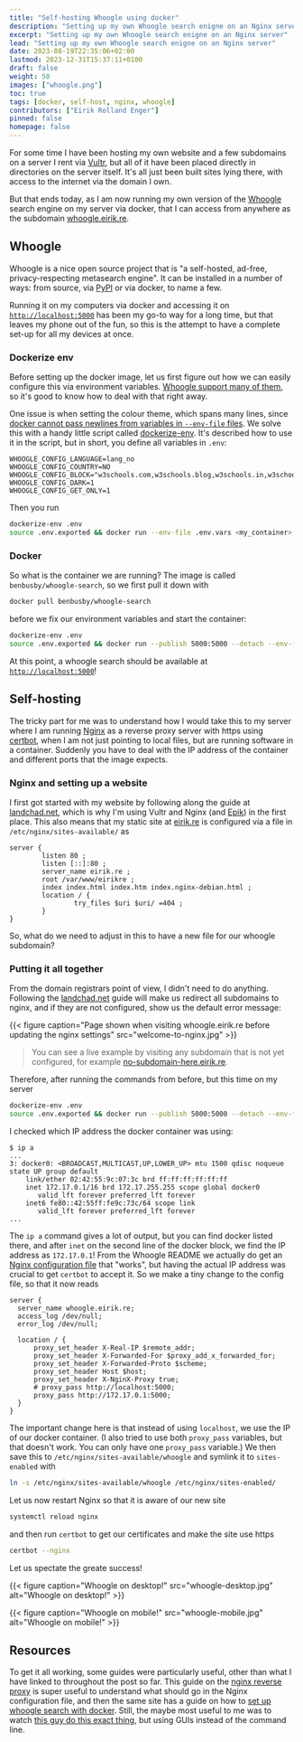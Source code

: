```yaml
---
title: "Self-hosting Whoogle using docker"
description: "Setting up my own Whoogle search enigne on an Nginx server"
excerpt: "Setting up my own Whoogle search enigne on an Nginx server"
lead: "Setting up my own Whoogle search enigne on an Nginx server"
date: 2023-08-19T22:35:06+02:00
lastmod: 2023-12-31T15:37:11+0100
draft: false
weight: 50
images: ["whoogle.png"]
toc: true
tags: [docker, self-host, nginx, whoogle]
contributors: ["Eirik Rolland Enger"]
pinned: false
homepage: false
---
```


For some time I have been hosting my own website and a few subdomains on a server I rent
via [Vultr](https://www.vultr.com/), but all of it have been placed directly in
directories on the server itself. It's all just been built sites lying there, with
access to the internet via the domain I own.

But that ends today, as I am now running my own version of the
[Whoogle](https://github.com/benbusby/whoogle-search) search engine on my server via
docker, that I can access from anywhere as the subdomain
[whoogle.eirik.re](https://whoogle.eirik.re).

## Whoogle

Whoogle is a nice open source project that is "a self-hosted, ad-free,
privacy-respecting metasearch engine". It can be installed in a number of ways: from
source, via [PyPI](https://pypi.org) or via docker, to name a few.

Running it on my computers via docker and accessing it on
[`http://localhost:5000`](http://localhost:5000) has been my go-to way for a long time,
but that leaves my phone out of the fun, so this is the attempt to have a complete
set-up for all my devices at once.

### Dockerize env

Before setting up the docker image, let us first figure out how we can easily configure
this via environment variables. [Whoogle support many of
them](https://github.com/benbusby/whoogle-search#environment-variables), so it's good to
know how to deal with that right away.

One issue is when setting the colour theme, which spans many lines, since [docker cannot
pass newlines from variables in `--env-file`
files](https://github.com/moby/moby/issues/12997). We solve this with a handy little
script called [dockerize-env](https://gist.github.com/hudon/149466af21dfc52fdc70). It's
described how to use it in the script, but in short, you define all variables in `.env`:

```env {title=".env"}
WHOOGLE_CONFIG_LANGUAGE=lang_no
WHOOGLE_CONFIG_COUNTRY=NO
WHOOGLE_CONFIG_BLOCK="w3schools.com,w3schools.blog,w3schools.in,w3schools.io,w3schools.me"
WHOOGLE_CONFIG_DARK=1
WHOOGLE_CONFIG_GET_ONLY=1
```

Then you run

```bash {title="Creating variables for a dummy container named 'my_container'"}
dockerize-env .env
source .env.exported && docker run --env-file .env.vars <my_container>
```

### Docker

So what is the container we are running? The image is called `benbusby/whoogle-search`,
so we first pull it down with

```bash {title="Pull down the docker image"}
docker pull benbusby/whoogle-search
```

before we fix our environment variables and start the container:

```bash {title="Create variables and run the whoogle container"}
dockerize-env .env
source .env.exported && docker run --publish 5000:5000 --detach --env-file .env.vars --name whoogle-search benbusby/whoogle-search:latest
```

At this point, a whoogle search should be available at
[`http://localhost:5000`](http://localhost:5000)!

## Self-hosting

The tricky part for me was to understand how I would take this to my server where I am
running [Nginx](https://nginx.org/en/) as a reverse proxy server with https
using [certbot](https://certbot.eff.org/), when I am not just pointing to local files,
but are running software in a container. Suddenly you have to deal with the IP address
of the container and different ports that the image expects.

### Nginx and setting up a website

I first got started with my website by following along the guide at
[landchad.net](https://landchad.net), which is why I'm using Vultr and Nginx (and
[Epik](https://www.epik.com/)) in the first place. This also means that my static site
at [eirik.re](https://eirik.re) is configured via a file in `/etc/nginx/sites-available/` as

```nginx {title="/etc/nginx/sites-available/eirikre"}
server {
        listen 80 ;
        listen [::]:80 ;
        server_name eirik.re ;
        root /var/www/eirikre ;
        index index.html index.htm index.nginx-debian.html ;
        location / {
                try_files $uri $uri/ =404 ;
        }
}
```

So, what do we need to adjust in this to have a new file for our whoogle subdomain?

### Putting it all together

From the domain registrars point of view, I didn't need to do anything. Following the
[landchad.net](https://landchad.net) guide will make us redirect all subdomains to
nginx, and if they are not configured, show us the default error message:

{{< figure caption="Page shown when visiting whoogle.eirik.re before updating the nginx settings" src="welcome-to-nginx.jpg" >}}

> You can see a live example by visiting any subdomain that is not yet configured, for
> example [no-subdomain-here.eirik.re](http://no-subdomain-here.eirik.re).

Therefore, after running the commands from before, but this time on my server

```bash
dockerize-env .env
source .env.exported && docker run --publish 5000:5000 --detach --env-file .env.vars --name whoogle-search benbusby/whoogle-search:latest
```

I checked which IP address the docker container was using:

```console
$ ip a
...
3: docker0: <BROADCAST,MULTICAST,UP,LOWER_UP> mtu 1500 qdisc noqueue state UP group default
    link/ether 02:42:55:9c:07:3c brd ff:ff:ff:ff:ff:ff
    inet 172.17.0.1/16 brd 172.17.255.255 scope global docker0
       valid_lft forever preferred_lft forever
    inet6 fe80::42:55ff:fe9c:73c/64 scope link
       valid_lft forever preferred_lft forever
...
```

The `ip a` command gives a lot of output, but you can find docker listed there, and
after `inet` on the second line of the docker block, we find the IP address as
`172.17.0.1`! From the Whoogle README we actually do get an [Nginx configuration
file](https://github.com/benbusby/whoogle-search#nginx) that "works", but having the
actual IP address was crucial to get `certbot` to accept it. So we make a tiny change to
the config file, so that it now reads

```nginx {title="/etc/nginx/sites-available/whoogle"}
server {
  server_name whoogle.eirik.re;
  access_log /dev/null;
  error_log /dev/null;

  location / {
      proxy_set_header X-Real-IP $remote_addr;
      proxy_set_header X-Forwarded-For $proxy_add_x_forwarded_for;
      proxy_set_header X-Forwarded-Proto $scheme;
      proxy_set_header Host $host;
      proxy_set_header X-NginX-Proxy true;
      # proxy_pass http://localhost:5000;
      proxy_pass http://172.17.0.1:5000;
  }
}
```

The important change here is that instead of using `localhost`, we use the IP of our
docker container. (I also tried to use both `proxy_pass` variables, but that doesn't
work. You can only have one `proxy_pass` variable.) We then save this to
`/etc/nginx/sites-available/whoogle` and symlink it to `sites-enabled` with

```bash {title="Link the site to enablabed sites"}
ln -s /etc/nginx/sites-available/whoogle /etc/nginx/sites-enabled/
```

Let us now restart Nginx so that it is aware of our new site

```bash {title="Reload nginx"}
systemctl reload nginx
```

and then run `certbot` to get our certificates and make the site use https

```bash {title="Create certificates for whoogle.eirik.re"}
certbot --nginx
```

Let us spectate the greate success!

{{< figure caption="Whoogle on desktop!" src="whoogle-desktop.jpg" alt="Whoogle on desktop!" >}}

{{< figure caption="Whoogle on mobile!" src="whoogle-mobile.jpg" alt="Whoogle on mobile!" >}}

## Resources

To get it all working, some guides were particularly useful, other than what I have
linked to throughout the post so far. This guide on the [nginx reverse
proxy](https://www.techaddressed.com/tutorials/basic-nginx-reverse-proxy/) is super
useful to understand what should go in the Nginx configuration file, and then the same
site has a guide on how to [set up whoogle search with
docker](https://www.techaddressed.com/tutorials/setup-whoogle-search-docker/). Still,
the maybe most useful to me was to watch [this guy do this exact
thing](https://www.youtube.com/watch?v=aq3mZrDbbYQ), but using GUIs instead of the
command line.
